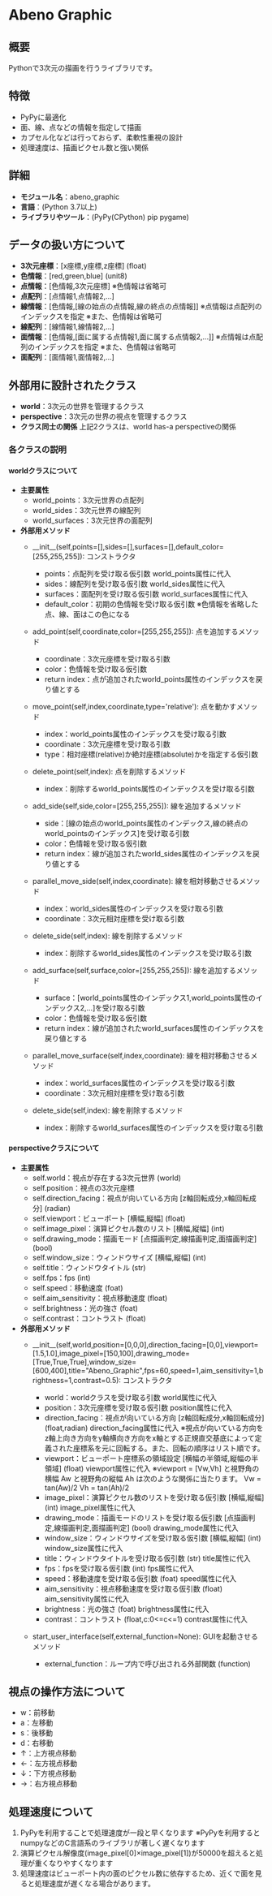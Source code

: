 # Abeno Graphic

## 概要
Pythonで3次元の描画を行うライブラリです。

## 特徴
- PyPyに最適化
- 面、線、点などの情報を指定して描画
- カプセル化などは行っておらず、柔軟性重視の設計
- 処理速度は、描画ピクセル数と強い関係

## 詳細
- **モジュール名**：abeno_graphic
- **言語**：(Python 3.7以上)
- **ライブラリやツール**：(PyPy(CPython) pip pygame)

## データの扱い方について
- **3次元座標**：\[x座標,y座標,z座標\] (float)
- **色情報**：\[red,green,blue\] (unit8)
- **点情報**：\[色情報,3次元座標\] ※色情報は省略可
- **点配列**：\[点情報1,点情報2,...\]
- **線情報**：\[色情報,\[線の始点の点情報,線の終点の点情報\]\] ※点情報は点配列のインデックスを指定
                                                       ※また、色情報は省略可
- **線配列**：\[線情報1,線情報2,...\]
- **面情報**：\[色情報,\[面に属する点情報1,面に属する点情報2,...\]\] ※点情報は点配列のインデックスを指定
                                                             ※また、色情報は省略可
- **面配列**：\[面情報1,面情報2,...\]

## 外部用に設計されたクラス
- **world**：3次元の世界を管理するクラス
- **perspective**：3次元の世界の視点を管理するクラス
- **クラス同士の関係** 上記2クラスは、world has-a perspectiveの関係

### 各クラスの説明

#### worldクラスについて
- **主要属性**
  - world_points：3次元世界の点配列
  - world_sides：3次元世界の線配列
  - world_surfaces：3次元世界の面配列
- **外部用メソッド**
  - \_\_init\_\_(self,points=\[\],sides=\[\],surfaces=\[\],default_color=\[255,255,255\]): コンストラクタ
    - points：点配列を受け取る仮引数 world_points属性に代入
    - sides：線配列を受け取る仮引数 world_sides属性に代入
    - surfaces：面配列を受け取る仮引数 world_surfaces属性に代入
    - default_color：初期の色情報を受け取る仮引数 ※色情報を省略した点、線、面はこの色になる

  - add_point(self,coordinate,color=\[255,255,255\]): 点を追加するメソッド
    - coordinate：3次元座標を受け取る引数
    - color：色情報を受け取る仮引数
    - return index：点が追加されたworld_points属性のインデックスを戻り値とする

  - move_point(self,index,coordinate,type='relative'): 点を動かすメソッド
    - index：world_points属性のインデックスを受け取る引数
    - coordinate：3次元座標を受け取る引数
    - type：相対座標(relative)か絶対座標(absolute)かを指定する仮引数

  - delete_point(self,index): 点を削除するメソッド
    - index：削除するworld_points属性のインデックスを受け取る引数

  - add_side(self,side,color=\[255,255,255\]): 線を追加するメソッド
    - side：\[線の始点のworld_points属性のインデックス,線の終点のworld_pointsのインデックス\]を受け取る引数
    - color：色情報を受け取る仮引数
    - return index：線が追加されたworld_sides属性のインデックスを戻り値とする

  - parallel_move_side(self,index,coordinate): 線を相対移動させるメソッド
    - index：world_sides属性のインデックスを受け取る引数
    - coordinate：3次元相対座標を受け取る引数

  - delete_side(self,index): 線を削除するメソッド
    - index：削除するworld_sides属性のインデックスを受け取る引数

  - add_surface(self,surface,color=\[255,255,255\]): 線を追加するメソッド
    - surface：\[world_points属性のインデックス1,world_points属性のインデックス2,...\]を受け取る引数
    - color：色情報を受け取る仮引数
    - return index：線が追加されたworld_surfaces属性のインデックスを戻り値とする

  - parallel_move_surface(self,index,coordinate): 線を相対移動させるメソッド
    - index：world_surfaces属性のインデックスを受け取る引数
    - coordinate：3次元相対座標を受け取る引数

  - delete_side(self,index): 線を削除するメソッド
    - index：削除するworld_surfaces属性のインデックスを受け取る引数

#### perspectiveクラスについて
- **主要属性**
  - self.world：視点が存在する3次元世界 (world)
  - self.position：視点の3次元座標
  - self.direction_facing：視点が向いている方向 \[z軸回転成分,x軸回転成分\] (radian)
  - self.viewport：ビューポート \[横幅,縦幅\] (float)
  - self.image_pixel：演算ピクセル数のリスト \[横幅,縦幅\] (int)
  - self.drawing_mode：描画モード \[点描画判定,線描画判定,面描画判定\] (bool)
  - self.window_size：ウィンドウサイズ \[横幅,縦幅\] (int)
  - self.title：ウィンドウタイトル (str)
  - self.fps：fps (int)
  - self.speed：移動速度 (foat)
  - self.aim_sensitivity：視点移動速度 (float)
  - self.brightness：光の強さ (foat)
  - self.contrast：コントラスト (float)
- **外部用メソッド**
  - \_\_init\_\_(self,world,position=\[0,0,0\],direction_facing=\[0,0\],viewport=\[1.5,1.0\],image_pixel=\[150,100\],drawing_mode=\[True,True,True\],window_size=\[600,400\],title="Abeno_Graphic",fps=60,speed=1,aim_sensitivity=1,brightness=1,contrast=0.5): コンストラクタ
    - world：worldクラスを受け取る引数 world属性に代入
    - position：3次元座標を受け取る仮引数 position属性に代入
    - direction_facing：視点が向いている方向 \[z軸回転成分,x軸回転成分\] (float,radian) direction_facing属性に代入
                        ※視点が向いている方向をz軸上向き方向をy軸横向き方向をx軸とする正規直交基底によって定義された座標系を元に回転する。また、回転の順序はリスト順です。
    - viewport：ビューポート座標系の領域設定 \[横幅の半領域,縦幅の半領域\] (float) viewport属性に代入
                ※viewport = \[Vw,Vh\] と視野角の横幅 Aw と視野角の縦幅 Ah は次のような関係に当たります。
                Vw = tan(Aw)/2 Vh = tan(Ah)/2
    - image_pixel：演算ピクセル数のリストを受け取る仮引数 \[横幅,縦幅\] (int) image_pixel属性に代入
    - drawing_mode：描画モードのリストを受け取る仮引数 \[点描画判定,線描画判定,面描画判定\] (bool) drawing_mode属性に代入
    - window_size：ウィンドウサイズを受け取る仮引数 \[横幅,縦幅\] (int) window_size属性に代入
    - title：ウィンドウタイトルを受け取る仮引数 (str) title属性に代入
    - fps：fpsを受け取る仮引数 (int) fps属性に代入
    - speed：移動速度を受け取る仮引数 (foat) speed属性に代入
    - aim_sensitivity：視点移動速度を受け取る仮引数 (float) aim_sensitivity属性に代入
    - brightness：光の強さ (foat) brightness属性に代入
    - contrast：コントラスト (float,c:0<=c<=1) contrast属性に代入

  - start_user_interface(self,external_function=None): GUIを起動させるメソッド
    - external_function：ループ内で呼び出される外部関数 (function) 

## 視点の操作方法について
- w：前移動
- a：左移動
- s：後移動
- d：右移動
- ↑：上方視点移動
- ←：左方視点移動
- ↓：下方視点移動
- →：右方視点移動

## 処理速度について
1. PyPyを利用することで処理速度が一段と早くなります ※PyPyを利用するとnumpyなどのC言語系のライブラリが著しく遅くなります
2. 演算ピクセル解像度(image_pixel\[0\]×image_pixel\[1\])が50000を超えると処理が重くなりやすくなります
3. 処理速度はビューポート内の面のピクセル数に依存するため、近くで面を見ると処理速度が遅くなる場合があります。